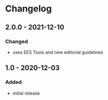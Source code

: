 # Changelog

## 2.0.0 - 2021-12-10

### Changed

- uses EES Tools and new editorial guidelines


## 1.0 - 2020-12-03

### Added

- initial release
